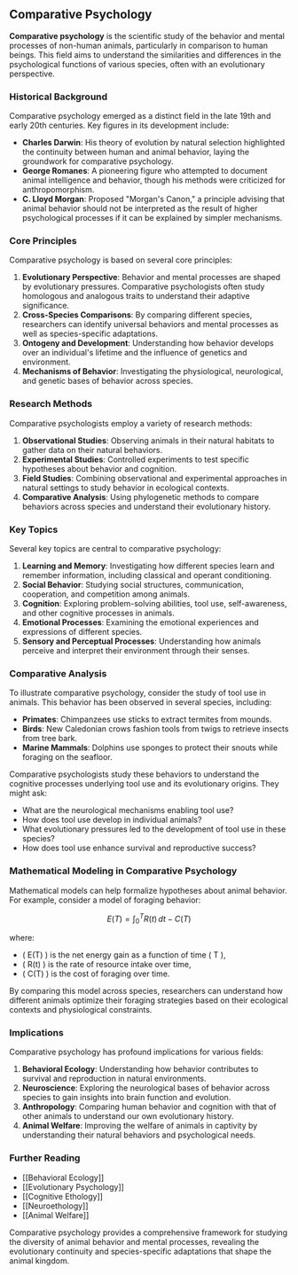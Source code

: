 ## Comparative Psychology

**Comparative psychology** is the scientific study of the behavior and mental processes of non-human animals, particularly in comparison to human beings. This field aims to understand the similarities and differences in the psychological functions of various species, often with an evolutionary perspective.

### Historical Background

Comparative psychology emerged as a distinct field in the late 19th and early 20th centuries. Key figures in its development include:

- **Charles Darwin**: His theory of evolution by natural selection highlighted the continuity between human and animal behavior, laying the groundwork for comparative psychology.
- **George Romanes**: A pioneering figure who attempted to document animal intelligence and behavior, though his methods were criticized for anthropomorphism.
- **C. Lloyd Morgan**: Proposed "Morgan's Canon," a principle advising that animal behavior should not be interpreted as the result of higher psychological processes if it can be explained by simpler mechanisms.

### Core Principles

Comparative psychology is based on several core principles:

1. **Evolutionary Perspective**: Behavior and mental processes are shaped by evolutionary pressures. Comparative psychologists often study homologous and analogous traits to understand their adaptive significance.
2. **Cross-Species Comparisons**: By comparing different species, researchers can identify universal behaviors and mental processes as well as species-specific adaptations.
3. **Ontogeny and Development**: Understanding how behavior develops over an individual's lifetime and the influence of genetics and environment.
4. **Mechanisms of Behavior**: Investigating the physiological, neurological, and genetic bases of behavior across species.

### Research Methods

Comparative psychologists employ a variety of research methods:

1. **Observational Studies**: Observing animals in their natural habitats to gather data on their natural behaviors.
2. **Experimental Studies**: Controlled experiments to test specific hypotheses about behavior and cognition.
3. **Field Studies**: Combining observational and experimental approaches in natural settings to study behavior in ecological contexts.
4. **Comparative Analysis**: Using phylogenetic methods to compare behaviors across species and understand their evolutionary history.

### Key Topics

Several key topics are central to comparative psychology:

1. **Learning and Memory**: Investigating how different species learn and remember information, including classical and operant conditioning.
2. **Social Behavior**: Studying social structures, communication, cooperation, and competition among animals.
3. **Cognition**: Exploring problem-solving abilities, tool use, self-awareness, and other cognitive processes in animals.
4. **Emotional Processes**: Examining the emotional experiences and expressions of different species.
5. **Sensory and Perceptual Processes**: Understanding how animals perceive and interpret their environment through their senses.

### Comparative Analysis

To illustrate comparative psychology, consider the study of tool use in animals. This behavior has been observed in several species, including:

- **Primates**: Chimpanzees use sticks to extract termites from mounds.
- **Birds**: New Caledonian crows fashion tools from twigs to retrieve insects from tree bark.
- **Marine Mammals**: Dolphins use sponges to protect their snouts while foraging on the seafloor.

Comparative psychologists study these behaviors to understand the cognitive processes underlying tool use and its evolutionary origins. They might ask:

- What are the neurological mechanisms enabling tool use?
- How does tool use develop in individual animals?
- What evolutionary pressures led to the development of tool use in these species?
- How does tool use enhance survival and reproductive success?

### Mathematical Modeling in Comparative Psychology

Mathematical models can help formalize hypotheses about animal behavior. For example, consider a model of foraging behavior:

$$
E(T) = \int_0^T R(t) \, dt - C(T)
$$

where:
- \( E(T) \) is the net energy gain as a function of time \( T \),
- \( R(t) \) is the rate of resource intake over time,
- \( C(T) \) is the cost of foraging over time.

By comparing this model across species, researchers can understand how different animals optimize their foraging strategies based on their ecological contexts and physiological constraints.

### Implications

Comparative psychology has profound implications for various fields:

1. **Behavioral Ecology**: Understanding how behavior contributes to survival and reproduction in natural environments.
2. **Neuroscience**: Exploring the neurological bases of behavior across species to gain insights into brain function and evolution.
3. **Anthropology**: Comparing human behavior and cognition with that of other animals to understand our own evolutionary history.
4. **Animal Welfare**: Improving the welfare of animals in captivity by understanding their natural behaviors and psychological needs.

### Further Reading

- [[Behavioral Ecology]]
- [[Evolutionary Psychology]]
- [[Cognitive Ethology]]
- [[Neuroethology]]
- [[Animal Welfare]]

Comparative psychology provides a comprehensive framework for studying the diversity of animal behavior and mental processes, revealing the evolutionary continuity and species-specific adaptations that shape the animal kingdom.